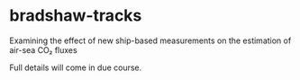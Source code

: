 # bradshaw-tracks
Examining the effect of new ship-based measurements on the estimation of air-sea CO₂ fluxes

Full details will come in due course.
